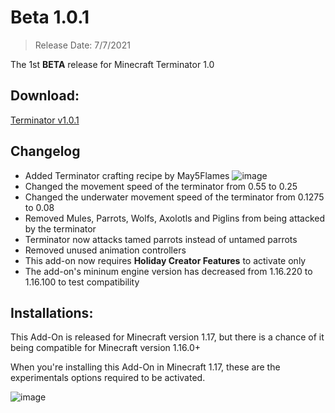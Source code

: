# Beta 1.0.1
> Release Date: 7/7/2021

The 1st **BETA** release for Minecraft Terminator 1.0

## Download:
[Terminator v1.0.1](https://github.com/JaylyDev/manhunt/blob/b9aa301070b29835625f4f4e735a023fba7b837a/terminator-v1.0.1.mcaddon?raw=true)

## Changelog
- Added Terminator crafting recipe by May5Flames
![image](https://media.discordapp.net/attachments/571487722934370314/862134653645225995/unknown.png)
- Changed the movement speed of the terminator from 0.55 to 0.25
- Changed the underwater movement speed of the terminator from 0.1275 to 0.08
- Removed Mules, Parrots, Wolfs, Axolotls and Piglins from being attacked by the terminator
- Terminator now attacks tamed parrots instead of untamed parrots
- Removed unused animation controllers
- This add-on now requires **Holiday Creator Features** to activate only
- The add-on's mininum engine version has decreased from 1.16.220 to 1.16.100 to test compatibility

## Installations:
This Add-On is released for Minecraft version 1.17, but there is a chance of it being compatible for Minecraft version 1.16.0+

When you're installing this Add-On in Minecraft 1.17, these are the experimentals options required to be activated.

![image](https://media.discordapp.net/attachments/583617915203354633/860461710761918484/unknown.png)